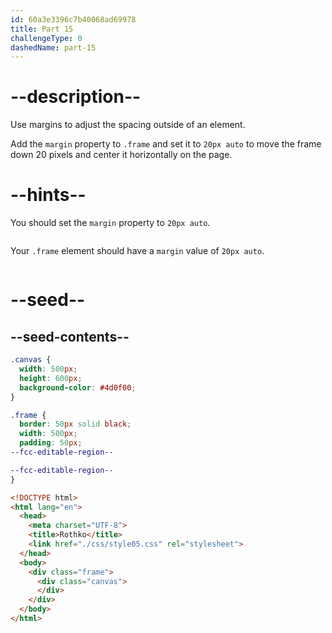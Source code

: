 ```yaml
---
id: 60a3e3396c7b40068ad69978
title: Part 15
challengeType: 0
dashedName: part-15
---
```


# --description--

Use margins to adjust the spacing outside of an element.

Add the `margin` property to `.frame` and set it to `20px auto` to move the frame down 20 pixels and center it horizontally on the page.

# --hints--

You should set the `margin` property to `20px auto`.

```js

```

Your `.frame` element should have a `margin` value of `20px auto`.

```js

```

# --seed--

## --seed-contents--

```css
.canvas {
  width: 500px;
  height: 600px;
  background-color: #4d0f00;
}

.frame {
  border: 50px solid black;
  width: 500px;
  padding: 50px;
--fcc-editable-region--

--fcc-editable-region--
}
```

```html
<!DOCTYPE html>
<html lang="en">
  <head>
    <meta charset="UTF-8">
    <title>Rothko</title>
    <link href="./css/style05.css" rel="stylesheet">
  </head>
  <body>
    <div class="frame">
      <div class="canvas">
      </div>
    </div>
  </body>
</html>
```
